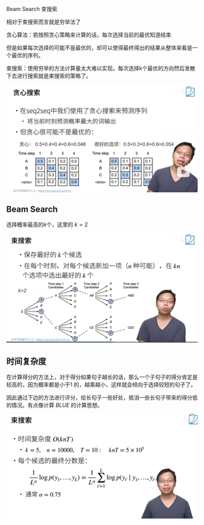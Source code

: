 Beam Search 束搜索

相对于束搜索而言就是穷举法了

贪心算法：若按照贪心策略来计算的话，每次选择当前的最优知道结束

但是如果每次选择的可能不是最优的，却可以使得最终得出的结果从整体来看是一个最优的序列。

束搜索：使用穷举的方法计算量太大难以实现。每次选择k个最优的方向然后发散下去进行搜索就是束搜索的策略了。

![](08-Beam-Search.assets/image-20221224154527283.png)



## Beam Search

选择概率最高的$k$个，这里的 $k=2$

![](08-Beam-Search.assets/image-20221224154810481.png)



## 时间复杂度

在计算得分的方法上，对于得分如果句子越长的话，那么一个子句子的得分肯定是较高的，因为概率都是小于1 的，越乘越小，这样就会倾向于选择较短的句子了。

因此通过下边的方法进行评分，给长句子一些好处，抵消一些长句子带来的得分低的情况。有点像计算 $BLUE$ 的计算思想。

![](08-Beam-Search.assets/image-20221224155125312.png)